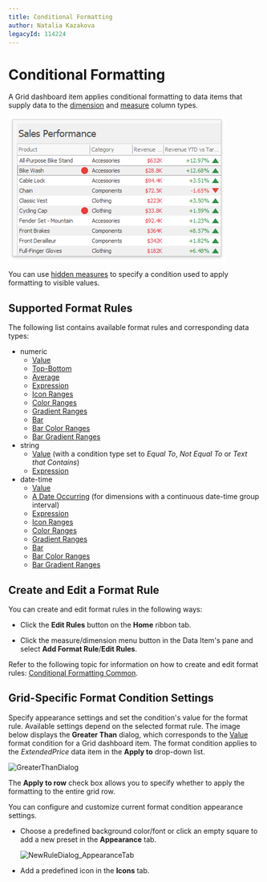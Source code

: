 ```yaml
---
title: Conditional Formatting
author: Natalia Kazakova
legacyId: 114224
---
```

# Conditional Formatting
A Grid dashboard item applies conditional formatting to data items that supply data to the [dimension](columns/dimension-column.md) and [measure](columns/measure-column.md) column types. 

![grid-with-applied-format-rules](../../../../images/grid-with-applied-format-rules.png)

You can use [hidden measures](../../binding-dashboard-items-to-data/hidden-data-items.md) to specify a condition used to apply formatting to visible values.

## Supported Format Rules

The following list contains available format rules and corresponding data types:
* numeric
	* [Value](../../appearance-customization/conditional-formatting/value.md)
	* [Top-Bottom](../../appearance-customization/conditional-formatting/top-bottom.md)
	* [Average](../../appearance-customization/conditional-formatting/average.md)
	* [Expression](../../appearance-customization/conditional-formatting/expression.md)
	* [Icon Ranges](../../appearance-customization/conditional-formatting/icon-ranges.md)
	* [Color Ranges](../../appearance-customization/conditional-formatting/color-ranges.md)
	* [Gradient Ranges](../../appearance-customization/conditional-formatting/gradient-ranges.md)
	* [Bar](../../appearance-customization/conditional-formatting/bar.md) 
	* [Bar Color Ranges](../../appearance-customization/conditional-formatting/bar-color-ranges.md) 
	* [Bar Gradient Ranges](../../appearance-customization/conditional-formatting/bar-gradient-ranges.md) 
* string 
	* [Value](../../appearance-customization/conditional-formatting/value.md) (with a condition type set to _Equal To_, _Not Equal To_ or _Text that Contains_)
	* [Expression](../../appearance-customization/conditional-formatting/expression.md)
* date-time
	* [Value](../../appearance-customization/conditional-formatting/value.md)
	* [A Date Occurring](../../appearance-customization/conditional-formatting/value.md) (for dimensions with a continuous date-time group interval)
	* [Expression](../../appearance-customization/conditional-formatting/expression.md)
	* [Icon Ranges](../../appearance-customization/conditional-formatting/icon-ranges.md)
	* [Color Ranges](../../appearance-customization/conditional-formatting/color-ranges.md)
	* [Gradient Ranges](../../appearance-customization/conditional-formatting/gradient-ranges.md)
	* [Bar](../../appearance-customization/conditional-formatting/bar.md) 
	* [Bar Color Ranges](../../appearance-customization/conditional-formatting/bar-color-ranges.md) 
	* [Bar Gradient Ranges](../../appearance-customization/conditional-formatting/bar-gradient-ranges.md) 

## Create and Edit a Format Rule

You can create and edit format rules in the following ways:

* Click the **Edit Rules** button on the **Home** ribbon tab. 

* Click the measure/dimension menu button in the Data Item's pane and select **Add Format Rule**/**Edit Rules**. 

Refer to the following topic for information on how to create and edit format rules: [Conditional Formatting Common](../../appearance-customization/conditional-formatting.md).

## Grid-Specific Format Condition Settings

Specify appearance settings and set the condition's value for the format rule. Available settings depend on the selected format rule. The image below displays the **Greater Than** dialog, which corresponds to the [Value](../../appearance-customization/conditional-formatting/value.md) format condition for a Grid dashboard item. The format condition applies to the _ExtendedPrice_ data item in the **Apply to** drop-down list.

![GreaterThanDialog](../../../../images/img118555.png)

The **Apply to row** check box allows you to specify whether to apply the formatting to the entire grid row.

You can configure and customize current format condition appearance settings.

* Choose a predefined background color/font or click an empty square to add a new preset in the **Appearance** tab.

	![NewRuleDialog_AppearanceTab](../../../../images/img118585.png)

* Add a predefined icon in the **Icons** tab.	


